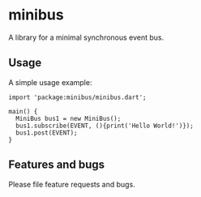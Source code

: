 # minibus

A library for a minimal synchronous event bus.

## Usage

A simple usage example:

    import 'package:minibus/minibus.dart';

    main() {
      MiniBus bus1 = new MiniBus();
      bus1.subscribe(EVENT, (){print('Hello World!')});
      bus1.post(EVENT);
    }

## Features and bugs

Please file feature requests and bugs.
